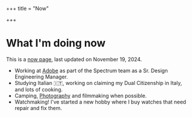 +++
title = "Now"

+++
# What I'm doing now

This is a [now page](http://nownownow.com/about), last updated on November 19, 2024.

* Working at [Adobe](https://www.adobe.com) as part of the Spectrum team as a Sr. Design Engineering Manager.
* Studying Italian 🇮🇹, working on claiming my Dual Citizenship in Italy, and lots of cooking.
* Camping, [Photography](https://jnjosh.photography) and filmmaking when possible.
* Watchmaking! I've started a new hobby where I buy watches that need repair and fix them.

